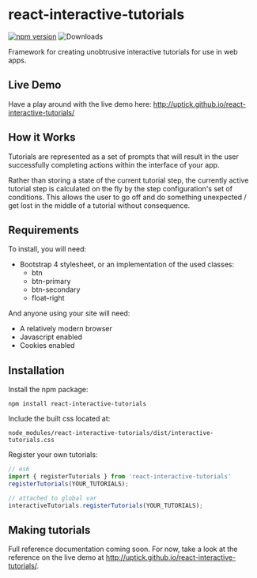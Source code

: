 # react-interactive-tutorials

[![npm version](https://badge.fury.io/js/react-interactive-tutorials.svg)](http://badge.fury.io/js/react-interactive-tutorials)
![Downloads](http://img.shields.io/npm/dm/react-interactive-tutorials.svg?style=flat)

Framework for creating unobtrusive interactive tutorials for use in web apps.

## Live Demo

Have a play around with the live demo here: http://uptick.github.io/react-interactive-tutorials/

## How it Works

Tutorials are represented as a set of prompts that will result in the user successfully completing
actions within the interface of your app.

Rather than storing a state of the current tutorial step, the currently active tutorial step is
calculated on the fly by the step configuration's set of conditions. This allows the user to go off
and do something unexpected / get lost in the middle of a tutorial without consequence.

## Requirements

To install, you will need:

- Bootstrap 4 stylesheet, or an implementation of the used classes:
  - btn
  - btn-primary
  - btn-secondary
  - float-right

And anyone using your site will need:

- A relatively modern browser
- Javascript enabled
- Cookies enabled

## Installation

Install the npm package:

```
npm install react-interactive-tutorials
```

Include the built css located at:

```
node_modules/react-interactive-tutorials/dist/interactive-tutorials.css
```

Register your own tutorials:

```javascript
// es6
import { registerTutorials } from 'react-interactive-tutorials'
registerTutorials(YOUR_TUTORIALS);

// attached to global var
interactiveTutorials.registerTutorials(YOUR_TUTORIALS);
```

## Making tutorials

Full reference documentation coming soon. For now, take a look at the reference on the live demo at
http://uptick.github.io/react-interactive-tutorials/.
